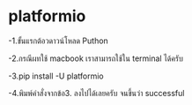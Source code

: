 # platformio

-1.ขั้นแรกต้อวดาวน์โหลด Puthon

-2.กรณีผทใช้ macbook เราสามารถใช้ใน terminal ได้ครับ

-3.pip install -U platformio 

-4.พิมพ์คำสั่งจากข้อ3. ลงไปได้เลยครับ จนขึ้นว่า successful
